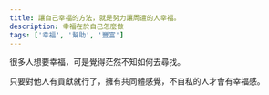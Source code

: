 ```yaml
---
title: 讓自己幸福的方法，就是努力讓周遭的人幸福。
description: 幸福在於自己怎麼做
tags: ['幸福', '幫助', '豐富']
---
```

很多人想要幸福，可是覺得茫然不知如何去尋找。

只要對他人有貢獻就行了，擁有共同體感覺，不自私的人才會有幸福感。
